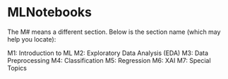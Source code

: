# MLNotebooks

The M# means a different section. Below is the section name (which may help you locate):

M1: Introduction to ML
M2: Exploratory Data Analysis (EDA)
M3: Data Preprocessing
M4: Classification
M5: Regression
M6: XAI
M7: Special Topics

